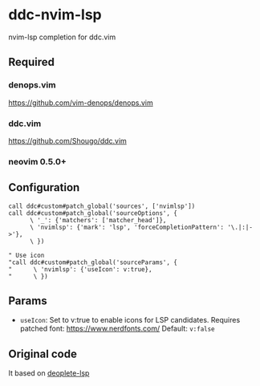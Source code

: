 # ddc-nvim-lsp

nvim-lsp completion for ddc.vim


## Required

### denops.vim

https://github.com/vim-denops/denops.vim

### ddc.vim

https://github.com/Shougo/ddc.vim

### neovim 0.5.0+


## Configuration

```vim
call ddc#custom#patch_global('sources', ['nvimlsp'])
call ddc#custom#patch_global('sourceOptions', {
      \ '_': {'matchers': ['matcher_head']},
      \ 'nvimlsp': {'mark': 'lsp', 'forceCompletionPattern': '\.|:|->'},
      \ })

" Use icon
"call ddc#custom#patch_global('sourceParams', {
"      \ 'nvimlsp': {'useIcon': v:true},
"      \ })
```


## Params

- `useIcon`: Set to v:true to enable icons for
  LSP candidates. Requires patched font: https://www.nerdfonts.com/
  Default: `v:false`


## Original code

It based on [deoplete-lsp](https://github.com/deoplete-plugins/deoplete-lsp)
